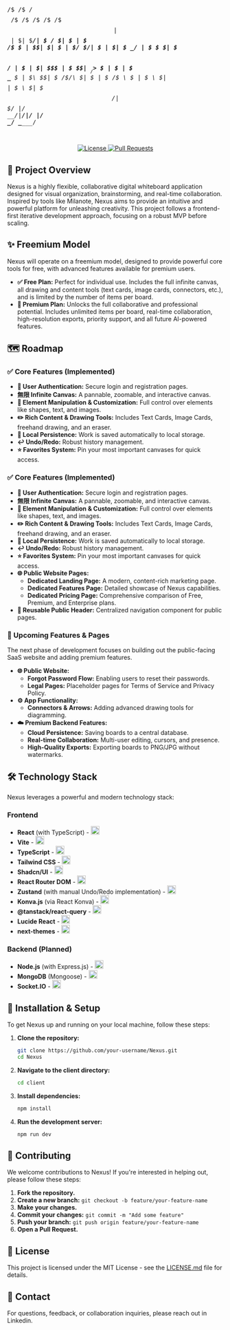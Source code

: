 <p align="center">
<pre>

 /$   /$ /$$$$ /$   /$ /$   /$  /$$$ 
| $$ | $| $_____/| $  / $| $  | $ /$__  $
| $$| $| $      |  $/ $/| $  | $| $  \__/
| $ $ $| $$$    \  $$/ | $  | $|  $$$ 
| $  $$| $__/     >$  $ | $  | $ \____  $
| $\  $$| $       /$/\  $| $  | $ /$  \ $
| $ \  $| $$$$| $  \ $|  $$$/|  $$$/
|__/  \__/|________/|__/  |__/ \______/  \______/ 

</pre>
</p> 

<p align="center">
  <a href="https://github.com/your-username/Nexus/blob/main/LICENSE.md">
    <img src="https://img.shields.io/badge/License-MIT-blue.svg" alt="License">
  </a>
  <a href="https://github.com/your-username/Nexus/issues">
    <img src="https://img.shields.io/github/issues-pr/your-username/Nexus" alt="Pull Requests">
  </a>
</p>

## 🚀 Project Overview

Nexus is a highly flexible, collaborative digital whiteboard application designed for visual organization, brainstorming, and real-time collaboration. Inspired by tools like Milanote, Nexus aims to provide an intuitive and powerful platform for unleashing creativity. This project follows a frontend-first iterative development approach, focusing on a robust MVP before scaling.

## ✨ Freemium Model

Nexus will operate on a freemium model, designed to provide powerful core tools for free, with advanced features available for premium users.

*   **✅ Free Plan:** Perfect for individual use. Includes the full infinite canvas, all drawing and content tools (text cards, image cards, connectors, etc.), and is limited by the number of items per board.
*   **🚀 Premium Plan:** Unlocks the full collaborative and professional potential. Includes unlimited items per board, real-time collaboration, high-resolution exports, priority support, and all future AI-powered features.

## 🗺️ Roadmap

### ✅ Core Features (Implemented)

*   **🔐 User Authentication:** Secure login and registration pages.
*   **無限 Infinite Canvas:** A pannable, zoomable, and interactive canvas.
*   **🎨 Element Manipulation & Customization:** Full control over elements like shapes, text, and images.
*   **✏️ Rich Content & Drawing Tools:** Includes Text Cards, Image Cards, freehand drawing, and an eraser.
*   **💾 Local Persistence:** Work is saved automatically to local storage.
*   **↩️ Undo/Redo:** Robust history management.
*   **⭐ Favorites System:** Pin your most important canvases for quick access.

### ✅ Core Features (Implemented)

*   **🔐 User Authentication:** Secure login and registration pages.
*   **無限 Infinite Canvas:** A pannable, zoomable, and interactive canvas.
*   **🎨 Element Manipulation & Customization:** Full control over elements like shapes, text, and images.
*   **✏️ Rich Content & Drawing Tools:** Includes Text Cards, Image Cards, freehand drawing, and an eraser.
*   **💾 Local Persistence:** Work is saved automatically to local storage.
*   **↩️ Undo/Redo:** Robust history management.
*   **⭐ Favorites System:** Pin your most important canvases for quick access.
*   **🌐 Public Website Pages:**
    *   **Dedicated Landing Page:** A modern, content-rich marketing page.
    *   **Dedicated Features Page:** Detailed showcase of Nexus capabilities.
    *   **Dedicated Pricing Page:** Comprehensive comparison of Free, Premium, and Enterprise plans.
*   **🔄 Reusable Public Header:** Centralized navigation component for public pages.

### 🚀 Upcoming Features & Pages

The next phase of development focuses on building out the public-facing SaaS website and adding premium features.

*   **🌐 Public Website:**
    *   **Forgot Password Flow:** Enabling users to reset their passwords.
    *   **Legal Pages:** Placeholder pages for Terms of Service and Privacy Policy.
*   **⚙️ App Functionality:**
    *   **Connectors & Arrows:** Adding advanced drawing tools for diagramming.
*   **☁️ Premium Backend Features:**
    *   **Cloud Persistence:** Saving boards to a central database.
    *   **Real-time Collaboration:** Multi-user editing, cursors, and presence.
    *   **High-Quality Exports:** Exporting boards to PNG/JPG without watermarks.

## 🛠️ Technology Stack

Nexus leverages a powerful and modern technology stack:

### Frontend

*   **React** (with TypeScript) - <img src="https://cdn.jsdelivr.net/gh/devicons/devicon/icons/react/react-original.svg" alt="React" width="20" height="20"/>
*   **Vite** - <img src="https://cdn.jsdelivr.net/gh/devicons/devicon/icons/vitejs/vitejs-original.svg" alt="Vite" width="20" height="20"/>
*   **TypeScript** - <img src="https://cdn.jsdelivr.net/gh/devicons/devicon/icons/typescript/typescript-original.svg" alt="TypeScript" width="20" height="20"/>
*   **Tailwind CSS** - <img src="https://cdn.jsdelivr.net/gh/devicons/devicon/icons/tailwindcss/tailwindcss-plain.svg" alt="Tailwind CSS" width="20" height="20"/>
*   **Shadcn/UI** - <img src="https://avatars.githubusercontent.com/u/124591059?s=200&v=4" alt="Shadcn/UI" width="20" height="20"/>
*   **React Router DOM** - <img src="https://reactrouter.com/favicon.png" alt="React Router" width="20" height="20"/>
*   **Zustand** (with manual Undo/Redo implementation) - <img src="https://github.com/pmndrs/zustand/raw/main/bear.png" alt="Zustand" width="20" height="20"/>
*   **Konva.js** (via React Konva) - <img src="https://konvajs.org/assets/konva-logo.png" alt="Konva.js" width="20" height="20"/>
*   **@tanstack/react-query** - <img src="https://raw.githubusercontent.com/TanStack/query/main/media/repo-icon.svg" alt="React Query" width="20" height="20"/>
*   **Lucide React** - <img src="https://lucide.dev/logo.svg" alt="Lucide React" width="20" height="20"/>
*   **next-themes** - <img src="https://assets.vercel.com/image/upload/v1670824459/nextjs/Icon_light_background.png" alt="Next.js" width="20" height="20"/>

### Backend (Planned)

*   **Node.js** (with Express.js) - <img src="https://cdn.jsdelivr.net/gh/devicons/devicon/icons/nodejs/nodejs-original.svg" alt="Node.js" width="20" height="20"/>
*   **MongoDB** (Mongoose) - <img src="https://cdn.jsdelivr.net/gh/devicons/devicon/icons/mongodb/mongodb-original.svg" alt="MongoDB" width="20" height="20"/>
*   **Socket.IO** - <img src="https://cdn.jsdelivr.net/gh/devicons/devicon/icons/socketio/socketio-original.svg" alt="Socket.IO" width="20" height="20"/>

## 🚀 Installation & Setup

To get Nexus up and running on your local machine, follow these steps:

1.  **Clone the repository:**
    ```bash
    git clone https://github.com/your-username/Nexus.git
    cd Nexus
    ```
2.  **Navigate to the client directory:**
    ```bash
    cd client
    ```
3.  **Install dependencies:**
    ```bash
    npm install
    ```
4.  **Run the development server:**
    ```bash
    npm run dev
    ```

## 🤝 Contributing

We welcome contributions to Nexus! If you're interested in helping out, please follow these steps:

1.  **Fork the repository.**
2.  **Create a new branch:** `git checkout -b feature/your-feature-name`
3.  **Make your changes.**
4.  **Commit your changes:** `git commit -m "Add some feature"`
5.  **Push your branch:** `git push origin feature/your-feature-name`
6.  **Open a Pull Request.**

## 📄 License

This project is licensed under the MIT License - see the [LICENSE.md](LICENSE.md) file for details.

## 📧 Contact

For questions, feedback, or collaboration inquiries, please reach out in Linkedin.


